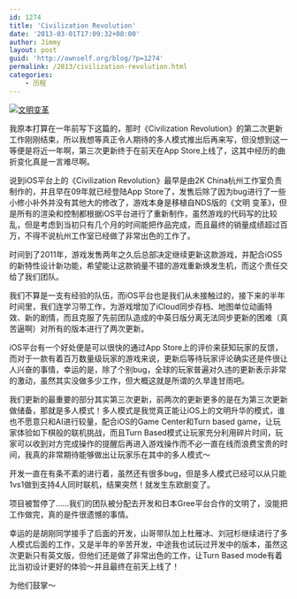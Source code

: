 ```yaml
---
id: 1274
title: 'Civilization Revolution'
date: '2013-03-01T17:09:32+08:00'
author: Jimmy
layout: post
guid: 'http://ownself.org/blog/?p=1274'
permalink: /2013/civilization-revolution.html
categories:
    - 历程
---
```


[![文明变革](http://ownself.org/blog/wp-content/uploads/2013/08/Civ-Rev.jpg)](http://ownself.org/blog/wp-content/uploads/2013/08/Civ-Rev.jpg)

我原本打算在一年前写下这篇的，那时《Civilization Revolution》的第二次更新工作刚刚结束，所以我想等真正令人期待的多人模式推出后再来写，但没想到这一等便是将近一年啊，第三次更新终于在前天在App Store上线了，这其中经历的曲折变化真是一言难尽啊。

说到iOS平台上的《Civilization Revolution》最早是由2K China杭州工作室负责制作的，并且早在09年就已经登陆App Store了，发售后除了因为bug进行了一些小修小补外并没有其他大的修改了，游戏本身是移植自NDS版的《文明 变革》，但是所有的渲染和控制都根据iOS平台进行了重新制作，虽然游戏的代码写的比较乱，但是考虑到当初只有几个月的时间能把作品完成，而且最终的销量成绩超过百万，不得不说杭州工作室已经做了非常出色的工作了。

时间到了2011年，游戏发售两年之久后总部决定继续更新这款游戏，并配合iOS5的新特性设计新功能，希望能让这款销量不错的游戏重新焕发生机，而这个责任交给了我们团队。

我们不算是一支有经验的队伍，而iOS平台也是我们从未接触过的，接下来的半年时间里，我们连学习带工作，为游戏增加了iCloud同步存档、地图单位动画特效、新的剧情，而且克服了先前团队造成的中英日版分离无法同步更新的困难（真苦逼啊）对所有的版本进行了两次更新。

iOS平台有一个好处便是可以很快的通过App Store上的评价来获知玩家的反馈，而对于一款有着百万数量级玩家的游戏来说，更新后等待玩家评论确实还是件很让人兴奋的事情，幸运的是，除了个别bug，全球的玩家普遍对久违的更新表示非常的激动，虽然其实没做多少工作，但大概这就是所谓的久旱逢甘雨吧。

我们更新的最重要的部分其实第三次更新，前两次的更新更多的是在为第三次更新做储备，那就是多人模式！多人模式是我觉真正能让iOS上的文明升华的模式，谁也不愿意只和AI进行较量，配合iOS的Game Center和Turn based game，让玩家体验如下棋般的联机挑战，而且Turn Based模式让玩家充分利用碎片时间，玩家可以收到对方完成操作的提醒后再进入游戏操作而不必一直在线而浪费宝贵的时间，我真的非常期待能够做出让玩家乐在其中的多人模式～

开发一直在有条不紊的进行着，虽然还有很多bug，但是多人模式已经可以从只能1vs1做到支持4人同时联机，结果突然！就发生东欧剧变了。

项目被暂停了……我们的团队被分配去开发和日本Gree平台合作的文明了，没能把工作做完，真的是件很遗憾的事情。

幸运的是胡刚同学接手了后面的开发，山哥带队加上杜雁冰、刘冠杉继续进行了多人模式后面的工作，又是半年的辛苦开发，中途我也试玩过开发中的版本，虽然这次更新只有英文版，但他们还是做了非常出色的工作，让Turn Based mode有着比当初设计更好的体验～并且最终在前天上线了！

为他们鼓掌～
